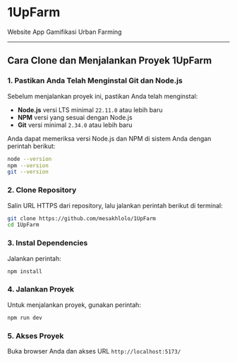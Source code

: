 # 1UpFarm

Website App Gamifikasi Urban Farming

---

## Cara Clone dan Menjalankan Proyek 1UpFarm

### 1. Pastikan Anda Telah Menginstal Git dan Node.js

Sebelum menjalankan proyek ini, pastikan Anda telah menginstal:

- **Node.js** versi LTS minimal `22.11.0` atau lebih baru
- **NPM** versi yang sesuai dengan Node.js
- **Git** versi minimal `2.34.0` atau lebih baru

Anda dapat memeriksa versi Node.js dan NPM di sistem Anda dengan perintah berikut:

```bash
node --version
npm --version
git --version
```

### 2. Clone Repository

Salin URL HTTPS dari repository, lalu jalankan perintah berikut di terminal:

```bash
git clone https://github.com/mesakhlolo/1UpFarm
cd 1UpFarm
```

### 3. Instal Dependencies

Jalankan perintah:

```bash
npm install
```

### 4. Jalankan Proyek

Untuk menjalankan proyek, gunakan perintah:

```bash
npm run dev
```

### 5. Akses Proyek

Buka browser Anda dan akses URL `http://localhost:5173/`
